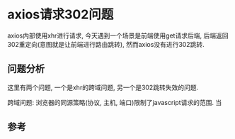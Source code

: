# axios请求302问题

axios内部使用xhr进行请求, 今天遇到一个场景是前端使用get请求后端, 后端返回302重定向(意图就是让前端进行路由跳转), 然而axios没有进行302跳转.

## 问题分析

这里有两个问题, 一个是xhr的跨域问题, 另一个是302跳转失效的问题.

跨域问题: 浏览器的同源策略(协议, 主机, 端口)限制了javascript请求的范围. 当

## 参考

